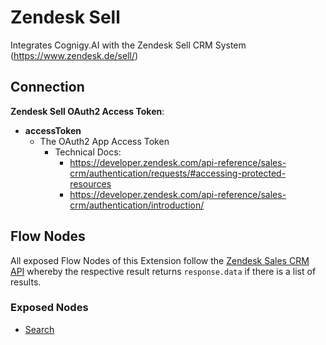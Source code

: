 ﻿# Zendesk Sell

Integrates Cognigy.AI with the Zendesk Sell CRM System (https://www.zendesk.de/sell/)

## Connection

**Zendesk Sell OAuth2 Access Token**:

- **accessToken**
  - The OAuth2 App Access Token
    - Technical Docs:
      - https://developer.zendesk.com/api-reference/sales-crm/authentication/requests/#accessing-protected-resources
      - https://developer.zendesk.com/api-reference/sales-crm/authentication/introduction/

## Flow Nodes

All exposed Flow Nodes of this Extension follow the [Zendesk Sales CRM API](https://developer.zendesk.com/api-reference/sales-crm/introduction/) whereby the respective result returns `response.data` if there is a list of results.

### Exposed Nodes

- [Search](https://developer.zendesk.com/api-reference/sales-crm/search/introduction/)